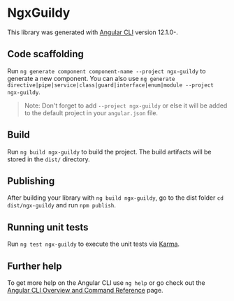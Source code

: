 # NgxGuildy

This library was generated with [Angular CLI](https://github.com/angular/angular-cli) version 12.1.0-.

## Code scaffolding

Run `ng generate component component-name --project ngx-guildy` to generate a new component. You can also use `ng generate directive|pipe|service|class|guard|interface|enum|module --project ngx-guildy`.
> Note: Don't forget to add `--project ngx-guildy` or else it will be added to the default project in your `angular.json` file. 

## Build

Run `ng build ngx-guildy` to build the project. The build artifacts will be stored in the `dist/` directory.

## Publishing

After building your library with `ng build ngx-guildy`, go to the dist folder `cd dist/ngx-guildy` and run `npm publish`.

## Running unit tests

Run `ng test ngx-guildy` to execute the unit tests via [Karma](https://karma-runner.github.io).

## Further help

To get more help on the Angular CLI use `ng help` or go check out the [Angular CLI Overview and Command Reference](https://angular.io/cli) page.
